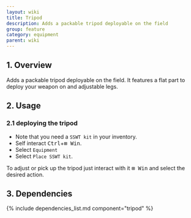 ```yaml
---
layout: wiki
title: Tripod
description: Adds a packable tripod deployable on the field
group: feature
category: equipment
parent: wiki
---
```


## 1. Overview

Adds a packable tripod deployable on the field. It features a flat part to deploy your weapon on and adjustable legs.

## 2. Usage

### 2.1 deploying the tripod
- Note that you need a `SSWT kit` in your inventory.
- Self interact <kbd>Ctrl</kbd>+<kbd>⊞&nbsp;Win</kbd>.
- Select `Equipment`
- Select `Place SSWT kit`.

To adjust or pick up the tripod just interact with it <kbd>⊞&nbsp;Win</kbd> and select the desired action.

## 3. Dependencies

{% include dependencies_list.md component="tripod" %}
